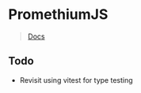 # PromethiumJS

> [Docs](https://promethium.js.org/)

## Todo

- Revisit using vitest for type testing
